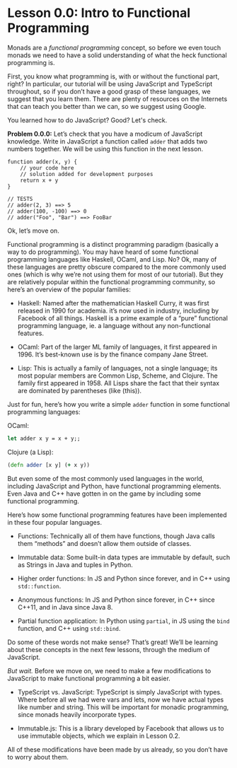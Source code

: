 # Lesson 0.0: Intro to Functional Programming

Monads are a *functional programming* concept, so before we even touch monads we need to have a solid understanding of what the heck functional programming is.

First, you know what programming is, with or without the functional part, right? In particular, our tutorial will be using JavaScript and TypeScript throughout, so if you don’t have a good grasp of these languages, we suggest that you learn them. There are plenty of resources on the Internets that can teach you better than we can, so we suggest using Google.

<!--TODO: Image of Google homepage from the very early days-->

You learned how to do JavaScript? Good? Let's check.

**Problem 0.0.0:** Let’s check that you have a modicum of JavaScript knowledge. Write in JavaScript a function called `adder` that adds two numbers together. We will be using this function in the next lesson.

```problem
function adder(x, y) {
    // your code here
    // solution added for development purposes
    return x + y
}

// TESTS
// adder(2, 3) ==> 5
// adder(100, -100) ==> 0
// adder("Foo", "Bar") ==> FooBar
```

Ok, let’s move on.

Functional programming is a distinct programming paradigm (basically a way to do programming). You may have heard of some functional programming languages like Haskell, OCaml, and Lisp. No? Ok, many of these languages are pretty obscure compared to the more commonly used ones (which is why we’re not using them for most of our tutorial). But they are relatively popular within the functional programming community, so here’s an overview of the popular families:

- Haskell: Named after the mathematician Haskell Curry, it was first released in 1990 for academia. it’s now used in industry, including by Facebook of all things. Haskell is a prime example of a “pure” functional programming language, ie. a language without any non-functional features.

- OCaml: Part of the larger ML family of languages, it first appeared in 1996. It’s best-known use is by the finance company Jane Street.

- Lisp: This is actually a family of languages, not a single language; its most popular members are Common Lisp, Scheme, and Clojure. The family first appeared in 1958. All Lisps share the fact that their syntax are dominated by parentheses (like (this)).

Just for fun, here’s how you write a simple `adder` function in some functional programming languages:

OCaml:
```ocaml
let adder x y = x + y;;
```

Clojure (a Lisp):
```clojure
(defn adder [x y] (+ x y))
```

But even some of the most commonly used languages in the world, including JavaScript and Python, have functional programming elements. Even Java and C++ have gotten in on the game by including some functional programming.

Here’s how some functional programming features have been implemented in these four popular languages.

- Functions: Technically all of them have functions, though Java calls them “methods” and doesn’t allow them outside of classes.

- Immutable data: Some built-in data types are immutable by default, such as Strings in Java and tuples in Python.

- Higher order functions: In JS and Python since forever, and in C++ using `std::function`.

- Anonymous functions: In JS and Python since forever, in C++ since C++11, and in Java since Java 8.

- Partial function application: In Python using `partial`, in JS using the `bind` function, and C++ using `std::bind`.

Do some of these words not make sense? That’s great! We’ll be learning about these concepts in the next few lessons, through the medium of JavaScript.

*But wait.* Before we move on, we need to make a few modifications to JavaScript to make functional programming a bit easier.

- TypeScript vs. JavaScript: TypeScript is simply JavaScript with types. Where before all we had were vars and lets, now we have actual types like number and string. This will be important for monadic programming, since monads heavily incorporate types.

- Immutable.js: This is a library developed by Facebook that allows us to use immutable objects, which we explain in Lesson 0.2.

All of these modifications have been made by us already, so you don’t have to worry about them.
